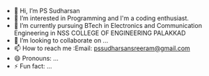 - 👋 Hi, I’m PS Sudharsan 
- 👀 I’m interested in Programming and I'm a coding enthusiast.
- 🌱 I’m currently pursuing BTech in Electronics and Communication Engineering in NSS COLLEGE OF ENGINEERING PALAKKAD
- 💞️ I’m looking to collaborate on ...
- 📫 How to reach me :Email: pssudharsansreeram@gmail.com
- 😄 Pronouns: ...
- ⚡ Fun fact: ...

<!---
PSS-GREY/PSS-GREY is a ✨ special ✨ repository because its `README.md` (this file) appears on your GitHub profile.
You can click the Preview link to take a look at your changes.
--->
